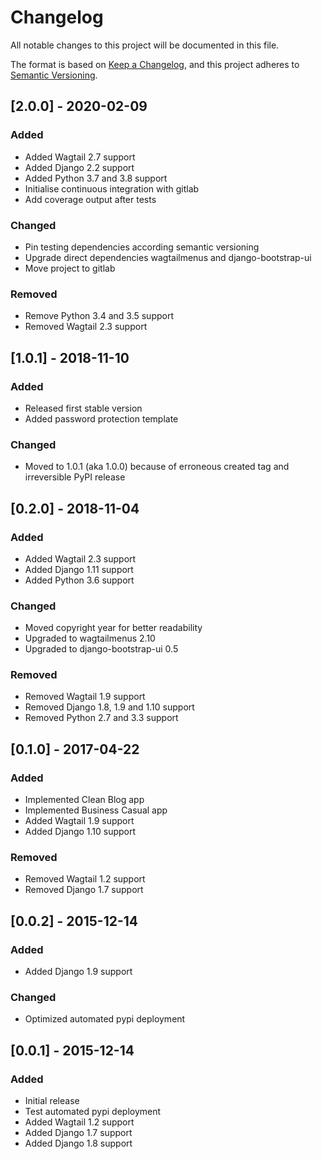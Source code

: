 # Changelog
All notable changes to this project will be documented in this file.

The format is based on [Keep a Changelog][keepachangelog], and this project adheres to [Semantic Versioning][semver].

## [2.0.0] - 2020-02-09
### Added
* Added Wagtail 2.7 support
* Added Django 2.2 support
* Added Python 3.7 and 3.8 support
* Initialise continuous integration with gitlab
* Add coverage output after tests

### Changed
* Pin testing dependencies according semantic versioning
* Upgrade direct dependencies wagtailmenus and django-bootstrap-ui
* Move project to gitlab

### Removed
* Remove Python 3.4 and 3.5 support
* Removed Wagtail 2.3 support

## [1.0.1] - 2018-11-10
### Added
* Released first stable version
* Added password protection template

### Changed
* Moved to 1.0.1 (aka 1.0.0) because of erroneous created tag and irreversible PyPI release

## [0.2.0] - 2018-11-04
### Added
* Added Wagtail 2.3 support
* Added Django 1.11 support
* Added Python 3.6 support

### Changed
* Moved copyright year for better readability
* Upgraded to wagtailmenus 2.10
* Upgraded to django-bootstrap-ui 0.5

### Removed
* Removed Wagtail 1.9 support
* Removed Django 1.8, 1.9 and 1.10 support
* Removed Python 2.7 and 3.3 support

## [0.1.0] - 2017-04-22
### Added
* Implemented Clean Blog app
* Implemented Business Casual app
* Added Wagtail 1.9 support
* Added Django 1.10 support

### Removed
* Removed Wagtail 1.2 support
* Removed Django 1.7 support

## [0.0.2] - 2015-12-14
### Added
* Added Django 1.9 support

### Changed
* Optimized automated pypi deployment

## [0.0.1] - 2015-12-14
### Added
* Initial release
* Test automated pypi deployment
* Added Wagtail 1.2 support
* Added Django 1.7 support
* Added Django 1.8 support

[keepachangelog]: https://keepachangelog.com/en/1.0.0/
[semver]: https://semver.org/spec/v2.0.0.html
